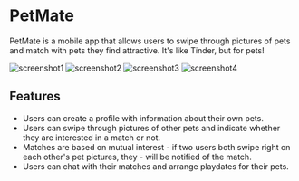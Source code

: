 # PetMate

 PetMate is a mobile app that allows users to swipe through pictures of pets and match with pets they find attractive. It's like Tinder, but for pets!

![screenshot1](/public/screenshot1.png)
![screenshot2](/public/screenshot2.png)
![screenshot3](/public/screenshot3.png)
![screenshot4](/public/screenshot4.png)
## Features

- Users can create a profile with information about their own pets.
- Users can swipe through pictures of other pets and indicate whether they are interested in a match or not.
- Matches are based on mutual interest - if two users both swipe right on each other's pet pictures, they - will be notified of the match.
- Users can chat with their matches and arrange playdates for their pets.